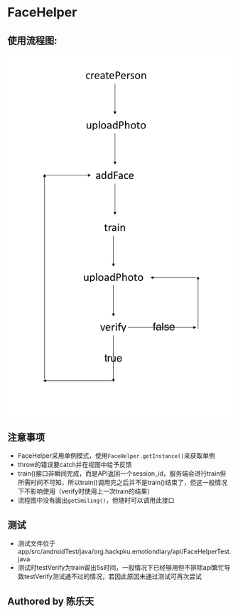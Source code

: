 # FaceHelper
## 使用流程图:
![使用流程图](./FaceHelperAPIInstruction.png)
## 注意事项
- FaceHelper采用单例模式，使用`FaceHelper.getInstance()`来获取单例
- throw的错误要catch并在视图中给予反馈
- train()接口非瞬间完成，而是API返回一个session_id，服务端会进行train但所需时间不可知，所以train()调用完之后并不是train()结束了，但这一般情况下不影响使用（verify时使用上一次train的结果）
- 流程图中没有画出`getSmiling()`，但随时可以调用此接口
## 测试
- 测试文件位于app/src/androidTest/java/org.hackpku.emotiondiary/api/FaceHelperTest.java
- 测试时testVerify为train留出5s时间，一般情况下已经够用但不排除api繁忙导致testVerify测试通不过的情况，若因此原因未通过测试可再次尝试

## Authored by 陈乐天
